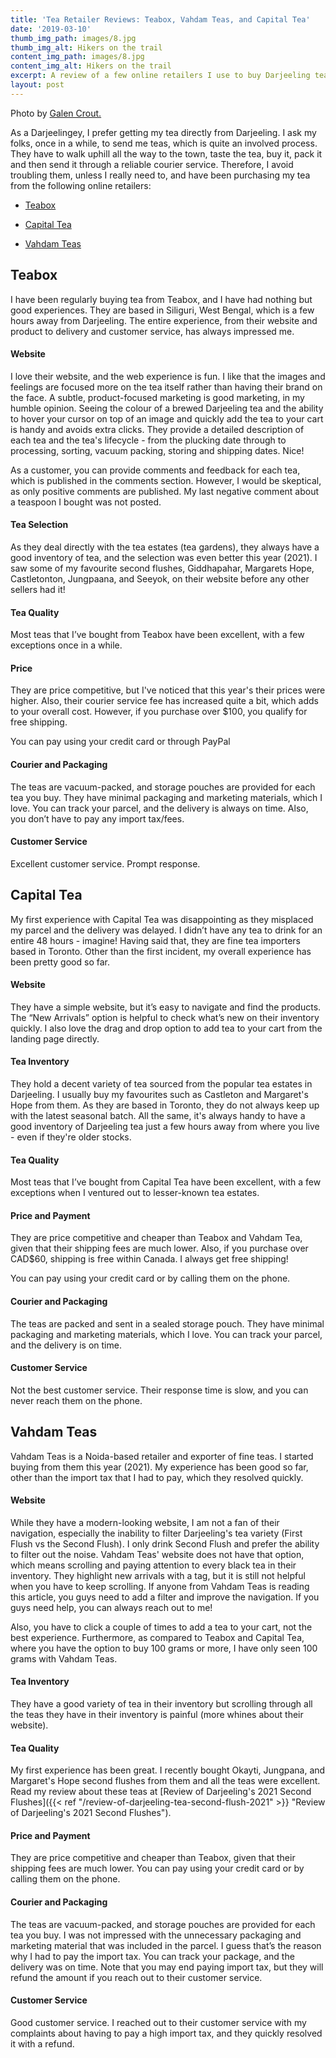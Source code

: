 ```yaml
---
title: 'Tea Retailer Reviews: Teabox, Vahdam Teas, and Capital Tea'
date: '2019-03-10'
thumb_img_path: images/8.jpg
thumb_img_alt: Hikers on the trail
content_img_path: images/8.jpg
content_img_alt: Hikers on the trail
excerpt: A review of a few online retailers I use to buy Darjeeling teas.
layout: post
---
```

Photo by [Galen Crout.](https://unsplash.com/photos/fItRJ7AHak8)

As a Darjeelingey, I prefer getting my tea directly from Darjeeling. I ask my folks, once in a while, to send me teas, which is quite an involved process. They have to walk uphill all the way to the town, taste the tea, buy it,  pack it and then send it through a reliable courier service.  Therefore, I avoid troubling them, unless I really need to, and have been purchasing my tea from the following online retailers:

*   [Teabox](#teabox)

*   [Capital Tea](#capital-tea)

*   [Vahdam Teas](#vahdam-teas)
    <a name="teabox"></a>

## Teabox

I have been regularly buying tea from Teabox, and I have had nothing but good experiences. They are based in Siliguri, West Bengal, which is a few hours away from Darjeeling. The entire experience, from their website and product to delivery and customer service, has always impressed me.

#### Website

I love their website, and the web experience is fun. I like that the images and feelings are focused more on the tea itself rather than having their brand on the face. A subtle, product-focused marketing is good marketing, in my humble opinion.
Seeing the colour of a brewed Darjeeling tea and the ability to hover your cursor on top of an image and quickly add the tea to your cart is handy and avoids extra clicks. They provide a detailed description of each tea and the tea's lifecycle - from the plucking date through to processing, sorting, vacuum packing, storing and shipping dates. Nice!

As a customer, you can provide comments and feedback for each tea, which is published in the comments section. However, I would be skeptical, as only positive comments are published. My last negative comment about a teaspoon I bought was not posted.

#### Tea Selection

As they deal directly with the tea estates (tea gardens), they always have a good inventory of tea, and the selection was even better this year (2021). I saw some of my favourite second flushes, Giddhapahar, Margarets Hope, Castletonton, Jungpaana, and Seeyok, on their website before any other sellers had it!

#### Tea Quality

Most teas that I’ve bought from Teabox have been excellent, with a few exceptions once in a while.

#### Price

They are price competitive, but I've noticed that this year's their prices were higher. Also, their courier service fee has increased quite a bit, which adds to your overall cost. However, if you purchase over $100, you qualify for free shipping.

You can pay using your credit card or through PayPal

#### Courier and Packaging

The teas are vacuum-packed, and storage pouches are provided for each tea you buy. They have minimal packaging and marketing materials, which I love. You can track your parcel, and the delivery is always on time. Also, you don’t have to pay any import tax/fees.

#### Customer Service

Excellent customer service. Prompt response.

<a name="capital-tea"></a>

## Capital Tea

My first experience with Capital Tea was disappointing as they misplaced my parcel and the delivery was delayed. I didn’t have any tea to drink for an entire 48 hours - imagine! Having said that, they are fine tea importers based in Toronto. Other than the first incident, my overall experience has been pretty good so far.

#### Website

They have a simple website, but it’s easy to navigate and find the products. The “New Arrivals” option is helpful to check what’s new on their inventory quickly. I also love the drag and drop option to add tea to your cart from the landing page directly.

#### Tea Inventory

They hold a decent variety of tea sourced from the popular tea estates in Darjeeling. I usually buy my favourites such as Castleton and Margaret's Hope from them. As they are based in Toronto, they do not always keep up with the latest seasonal batch. All the same, it's always handy to have a good inventory of Darjeeling tea just a few hours away from where you live - even if they're older stocks.

#### Tea Quality

Most teas that I’ve bought from Capital Tea have been excellent, with a few exceptions when I ventured out to lesser-known tea estates.

#### Price and Payment

They are price competitive and cheaper than Teabox and Vahdam Tea, given that their shipping fees are much lower. Also, if you purchase over CAD$60, shipping is free within Canada. I always get free shipping!

You can pay using your credit card or by calling them on the phone.

#### Courier and Packaging

The teas are packed and sent in a sealed storage pouch. They have minimal packaging and marketing materials, which I love. You can track your parcel, and the delivery is on time.

#### Customer Service

Not the best customer service. Their response time is slow, and you can never reach them on the phone.

<a name="vahdam-teas"></a>

## Vahdam Teas

Vahdam Teas is a Noida-based retailer and exporter of fine teas. I started buying from them this year (2021). My experience has been good so far, other than the import tax that I had to pay, which they resolved quickly.

#### Website

While they have a modern-looking website, I am not a fan of their navigation, especially the inability to filter Darjeeling's tea variety (First Flush vs the Second Flush). I only drink Second Flush and prefer the ability to filter out the noise.  Vahdam Teas' website does not have that option, which means scrolling and paying attention to every black tea in their inventory. They highlight new arrivals with a tag, but it is still not helpful when you have to keep scrolling. If anyone from Vahdam Teas is reading this article, you guys need to add a filter and improve the navigation. If you guys need help, you can always reach out to me!

Also, you have to click a couple of times to add a tea to your cart, not the best experience. Furthermore, as compared to Teabox and Capital Tea, where you have the option to buy 100 grams or more, I have only seen 100 grams with Vahdam Teas.

#### Tea Inventory

They have a good variety of tea in their inventory but scrolling through all the teas they have in their inventory is painful (more whines about their website). 

#### Tea Quality

My first experience has been great. I recently bought Okayti, Jungpana, and Margaret's Hope second flushes from them and all the teas were excellent. Read my review about these teas at \[Review of Darjeeling's 2021 Second Flushes]\({{< ref "/review-of-darjeeling-tea-second-flush-2021" >}} "Review of Darjeeling's 2021 Second Flushes").

#### Price and Payment

They are price competitive and cheaper than Teabox, given that their shipping fees are much lower.
You can pay using your credit card or by calling them on the phone.

#### Courier and Packaging

The teas are vacuum-packed, and storage pouches are provided for each tea you buy. I was not impressed with the unnecessary packaging and marketing material that was included in the parcel. I guess that’s the reason why I had to pay the import tax. You can track your package, and the delivery was on time. Note that you may end paying import tax, but they will refund the amount if you reach out to their customer service.

#### Customer Service

Good customer service. I reached out to their customer service with my complaints about having to pay a high import tax, and they quickly resolved it with a refund.
